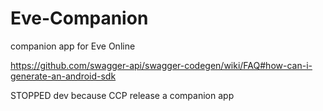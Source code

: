 # Eve-Companion
companion app for Eve Online

https://github.com/swagger-api/swagger-codegen/wiki/FAQ#how-can-i-generate-an-android-sdk


STOPPED dev because CCP release a companion app
